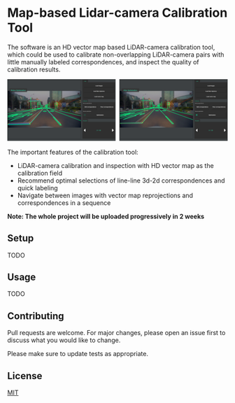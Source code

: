 # Map-based Lidar-camera Calibration Tool

The software is an HD vector map based LiDAR-camera calibration tool, which could be used to calibrate non-overlapping LiDAR-camera pairs with little manually labeled correspondences, and inspect the quality of calibration results.   

![software](screenshots/software.png)  

The important features of the calibration tool:  
* LiDAR-camera calibration and inspection with HD vector map as the calibration field
* Recommend optimal selections of line-line 3d-2d correspondences and quick labeling
* Navigate between images with vector map reprojections and correspondences in a sequence

**Note: The whole project will be uploaded progressively in 2 weeks**

## Setup 

TODO

## Usage

TODO

## Contributing

Pull requests are welcome. For major changes, please open an issue first to discuss what you would like to change.

Please make sure to update tests as appropriate.

## License
[MIT](https://choosealicense.com/licenses/mit/)